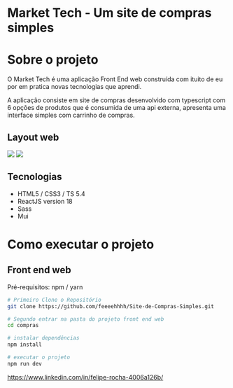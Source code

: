 # Market Tech - Um site de compras simples




# Sobre o projeto

O Market Tech é uma aplicação Front End web construída com ituito de eu por em pratica novas tecnologias que aprendi.

A aplicação consiste em site de compras desenvolvido com typescript com 6 opções de produtos que é consumida de uma api externa, apresenta uma interface simples com carrinho de compras.
## Layout web
<img src="/assets/Imagem do WhatsApp de 2024-05-08 à(s) 13.34.57_492af5c1.jpg">
<img src="/assets/Imagem do WhatsApp de 2024-05-08 à(s) 13.35.28_8fd8a41d.jpg">

## Tecnologias
- HTML5 / CSS3 / TS 5.4
- ReactJS version 18
- Sass
- Mui
# Como executar o projeto

## Front end web
Pré-requisitos: npm / yarn 


```bash
# Primeiro Clone o Repositório
git clone https://github.com/feeeehhhh/Site-de-Compras-Simples.git

# Segundo entrar na pasta do projeto front end web
cd compras

# instalar dependências
npm install

# executar o projeto
npm run dev
```



https://www.linkedin.com/in/felipe-rocha-4006a126b/




